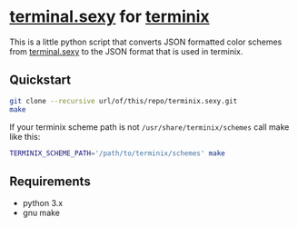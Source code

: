 # [terminal.sexy](http://terminal.sexy/) for [terminix](https://github.com/gnunn1/terminix)

This is a little python script that converts JSON formatted color schemes from [terminal.sexy](http://terminal.sexy/) to the JSON format that is used in terminix.

## Quickstart

```sh
git clone --recursive url/of/this/repo/terminix.sexy.git
make
```

If your terminix scheme path is not `/usr/share/terminix/schemes` call make like this:

```sh
TERMINIX_SCHEME_PATH='/path/to/terminix/schemes' make
```

## Requirements

- python 3.x
- gnu make
